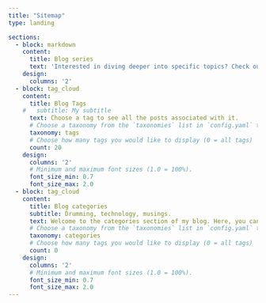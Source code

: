 ```yaml
---
title: "Sitemap"
type: landing

sections:
  - block: markdown
    content:
      title: Blog series
      text: 'Interested in diving deeper into specific topics? Check out my [Blog Series](/series/) for curated content.'
    design:
      columns: '2'
  - block: tag_cloud
    content:
      title: Blog Tags
    #   subtitle: My subtitle
      text: Choose a tag to see all the posts associated with it.
      # Choose a taxonomy from the `taxonomies` list in `config.yaml` to display (e.g. tags, categories, authors)
      taxonomy: tags
      # Choose how many tags you would like to display (0 = all tags)
      count: 20
    design:
      columns: '2'
      # Minimum and maximum font sizes (1.0 = 100%).
      font_size_min: 0.7
      font_size_max: 2.0
  - block: tag_cloud
    content:
      title: Blog categories
      subtitle: Drumming, technology, musings.
      text: Welcome to the categories section of my blog. Here, you can explore posts organized by various topics. Choose a category to see all the posts associated with it.
      # Choose a taxonomy from the `taxonomies` list in `config.yaml` to display (e.g. tags, categories, authors)
      taxonomy: categories
      # Choose how many tags you would like to display (0 = all tags)
      count: 0
    design:
      columns: '2'
      # Minimum and maximum font sizes (1.0 = 100%).
      font_size_min: 0.7
      font_size_max: 2.0
---
```


